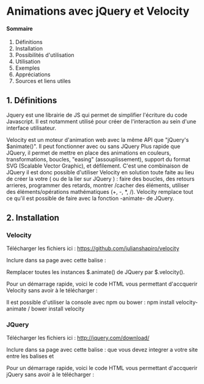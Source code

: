 # Animations avec jQuery et Velocity
	
#### Sommaire

1. Définitions
2. Installation
3. Possibilités d'utilisation
4. Utilisation
5. Exemples
6. Appréciations
7. Sources et liens utiles

## 1. Définitions
    
Jquery est une librairie de JS qui permet de simplifier l'écriture du code Javascript. Il est notamment utilisé pour créer de l'interaction au sein d'une interface utilisateur.

Velocity est un moteur d'animation web avec la même API que "jQuery's $animate()".
Il peut fonctionner avec ou sans JQuery Plus rapide que JQuery, il permet de mettre en place des animations en couleurs, transformations, boucles, "easing" (assouplissement), support du format SVG (Scalable Vector Graphic), et défilement. C'est une combinaison de JQuery  il est donc possible d'utiliser Velocity en solution toute faite au lieu de créer la votre ( ou de la lier sur JQuery ) : faire des boucles, des retours arrieres, programmer des retards, montrer /cacher des éléments, utiliser des éléments/opérations mathématiques  (+, -, *, /). Velocity remplace tout ce qu'il est possible de faire avec la fonction -animate- de JQuery.  
   
## 2. Installation
   
### **Velocity**

Télécharger les fichiers ici : https://github.com/julianshapiro/velocity

Inclure dans sa page avec cette balise : <script src="js/velocity.js" type="text/javascript"></script>

Remplacer toutes les instances $.animate() de JQuery par $.velocity().

Pour un démarrage rapide, voici le code HTML vous permettant d'accquerir Velocity sans avoir à le télécharger : <script src="//cdn.jsdelivr.net/velocity/1.2.3/velocity.min.js"></script>

Il est possible d'utiliser la console avec npm ou bower : npm install velocity-animate / bower install velocity

### **JQuery**

Télécharger les fichiers ici : http://jquery.com/download/

Inclure dans sa page avec cette balise : <script src="js/jquery.js" type="text/javascript"></script> que vous devez integrer a votre site entre les balises <head> et </head>

Pour un démarrage rapide, voici le code HTML vous permettant d'accquerir jQuery sans avoir à le télécharger : <script type="text/javascript" src="http://ajax.googleapis.com/ajax/libs/jquery/1.7.1/jquery.min.js" />  

## 3. Possibilités d'utilisation
	
#### 3.1 Possibilités d'animation

Les principaux sont : fading, reversing, scrolling, delaying, looping, sequences.

Animate possible :   http://www.w3schools.com/jquery/jquery_events.asp

Mouse Events : click, dblclick, mouseenter, mouseleave.

Keyboard Events : keypress, keydown, keyup.

Form Events: submit, change, focus, blur.

Document/Window Events : load, resize, scroll, unload

#### 3.2 Possibilités de selecteurs
	
Selecteurs possibles : http://www.w3schools.com/jquery/jquery_selectors.asp

Pour sélectionner une balise :  $("p") pour un paragraphe.

Pour selectionner une classe:  $(".classe")

Pour selectionner un ID : $("#id").

## 4. Utilisation

On utilise Velocity en remplaçant  animate() en JQuery par l'appel de velocity().
Velocity() est syntaxiquement similaire à animate(), on peut donc utiliser le reste de la syntaxe de JQuery.  
 
Par exemple, pour le code utilisant JQuery :
````
$('#element').animate({
    left: '+=50'
}, 1000);
````
On va avoir ce code utilisant Velocity:
````
	$('#element').velocity({
	   left: '+=50'
	}, 1000);
````
L'interet de Velocity.js est qu'il est plus rapide et dans certains cas, il raccourcit le code. Exemple des boucles:
	
Avec JQuery:
````
for (var i = 0; i < 5; i++) {
    $div
	/* Slide the element up by 100px. */
	.animate({ top: -100 })
	/* Then animate back to the original value. */
	.animate({ top: 0 });}
````
Avec Velocity, les boucles consistent simplement en la mise en place de l'option boucle avec un entier égal au nombre de boucles voulues.
	
	$div.velocity(
	  { top: -100 }, 
	  { loop: 5 });
	
## 5. Exemples
#### 5.1  Exemples concrets jQuery: 
````
$("p").dblclick(function(){
    $(this).hide();
});
````
Avec cet exemple nous ciblons tout les "p" et nous exécutons la fonction hide qui cible (this) donc les "p" avec l'action .dblclick (double clic).
````
$("p").on({
mouseenter: function(){
	$(this).css("background-color", "lightgray");
}, 
mouseleave: function(){
	 $(this).css("background-color", "lightblue");
}, 
click: function(){
	(this).css("background-color", "yellow");
} 
});
````
Dans cet exemples il se passe trois animations, avec ".css" nous ajoutons du css lors d'une action précise sur un élément précis.

#### 5.2 Exemples concrets Vélocity : 

````
$div.velocity("slideDown", function() { 
/* Then fade in its children over a duration of 1000ms. */ 
$children.velocity("fadeIn", 1000);
});
````
## 6. Appréciations

Il s'avère que Velocity est très utile pour créer des animations, malgré une documentation peu claire. Velocity utilise la même syntaxe et options d'animations que jQuery ce qui rend son utilisation aisée. 

## 7. Sources et liens utiles

http://codepen.io/collection/tIjGb/ ==> "Velocity.js: The Official Collection" exemples de codes et d'animations avec Vélocity.

http://julian.com/research/velocity/ ==> Documentation officielle de velocity.js.

https://css-tricks.com/improving-ui-animation-workflow-velocity-js/ ==> Définition, tutoriel et explications pour velocity.js

http://webdesign.tutsplus.com/tutorials/silky-smooth-web-animation-with-velocityjs--cms-24266 ==> Autre tutoriel pour Vélocity.

http://www.w3schools.com/jquery/jquery_animate.asp ==> Tutoriel pour comprendre JQuery.

http://api.jquery.com/animate/ ==> Exemples de codes Jquery.

https://davidwalsh.name/css-js-animation ==> Article sur l'animation CSS , JS et Velocity.js et leurs différences. 

http://www.grafikart.fr/tutoriels/jquery/velocityjs-animation-jquery-506 ==> Tutoriel vidéo Velocity.js en français.

http://libscore.com/#libs ==> Scanne et donne le top du mois des sites qui utilisent JavaScript Library.

©COPYRIGHT SANGPEDRO - OURSANE - MEDY - AMBREA - KARENE - NIMO
